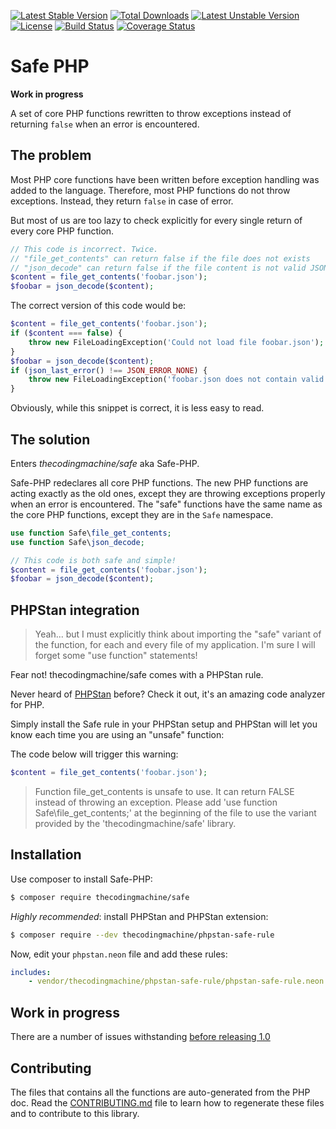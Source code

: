 [![Latest Stable Version](https://poser.pugx.org/thecodingmachine/safe/v/stable.svg)](https://packagist.org/packages/thecodingmachine/safe)
[![Total Downloads](https://poser.pugx.org/thecodingmachine/safe/downloads.svg)](https://packagist.org/packages/thecodingmachine/safe)
[![Latest Unstable Version](https://poser.pugx.org/thecodingmachine/safe/v/unstable.svg)](https://packagist.org/packages/thecodingmachine/safe)
[![License](https://poser.pugx.org/thecodingmachine/safe/license.svg)](https://packagist.org/packages/thecodingmachine/safe)
[![Build Status](https://travis-ci.org/thecodingmachine/safe.svg?branch=master)](https://travis-ci.org/thecodingmachine/safe)
[![Coverage Status](https://coveralls.io/repos/thecodingmachine/safe/badge.svg?branch=master&service=github)](https://coveralls.io/github/thecodingmachine/safe?branch=master)

Safe PHP
========

**Work in progress**

A set of core PHP functions rewritten to throw exceptions instead of returning `false` when an error is encountered.

## The problem

Most PHP core functions have been written before exception handling was added to the language. Therefore, most PHP functions
do not throw exceptions. Instead, they return `false` in case of error.

But most of us are too lazy to check explicitly for every single return of every core PHP function.

```php
// This code is incorrect. Twice.
// "file_get_contents" can return false if the file does not exists
// "json_decode" can return false if the file content is not valid JSON
$content = file_get_contents('foobar.json');
$foobar = json_decode($content);
```

The correct version of this code would be:

```php
$content = file_get_contents('foobar.json');
if ($content === false) {
    throw new FileLoadingException('Could not load file foobar.json');
}
$foobar = json_decode($content);
if (json_last_error() !== JSON_ERROR_NONE) {
    throw new FileLoadingException('foobar.json does not contain valid JSON: '.json_last_error());
}
```

Obviously, while this snippet is correct, it is less easy to read.

## The solution

Enters *thecodingmachine/safe* aka Safe-PHP.

Safe-PHP redeclares all core PHP functions. The new PHP functions are acting exactly as the old ones, except they are
throwing exceptions properly when an error is encountered. The "safe" functions have the same name as the core PHP
functions, except they are in the `Safe` namespace.

```php
use function Safe\file_get_contents;
use function Safe\json_decode;

// This code is both safe and simple!
$content = file_get_contents('foobar.json');
$foobar = json_decode($content);
```

## PHPStan integration

> Yeah... but I must explicitly think about importing the "safe" variant of the function, for each and every file of my application.
> I'm sure I will forget some "use function" statements!

Fear not! thecodingmachine/safe comes with a PHPStan rule.

Never heard of [PHPStan](https://github.com/phpstan/phpstan) before?
Check it out, it's an amazing code analyzer for PHP.

Simply install the Safe rule in your PHPStan setup and PHPStan will let you know each time you are using an "unsafe" function:

The code below will trigger this warning:

```php
$content = file_get_contents('foobar.json');
```

> Function file_get_contents is unsafe to use. It can return FALSE instead of throwing an exception. Please add 'use function Safe\\file_get_contents;' at the beginning of the file to use the variant provided by the 'thecodingmachine/safe' library.

## Installation

Use composer to install Safe-PHP:

```bash
$ composer require thecodingmachine/safe
```

*Highly recommended*: install PHPStan and PHPStan extension:

```bash
$ composer require --dev thecodingmachine/phpstan-safe-rule
```

Now, edit your `phpstan.neon` file and add these rules:

```yml
includes:
    - vendor/thecodingmachine/phpstan-safe-rule/phpstan-safe-rule.neon
```


## Work in progress

There are a number of issues withstanding [before releasing 1.0](https://github.com/thecodingmachine/safe/milestone/1)

## Contributing

The files that contains all the functions are auto-generated from the PHP doc.
Read the [CONTRIBUTING.md](CONTRIBUTING.md) file to learn how to regenerate these files and to contribute to this library.
